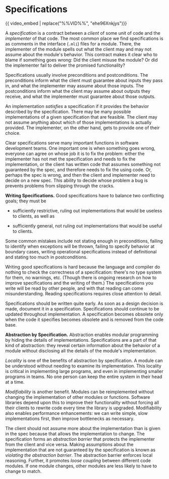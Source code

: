 # Specifications

{{ video_embed | replace("%%VID%%", "ehe96Xnkjys")}}

A *specification* is a contract between a *client* of some unit of code and the
*implementer* of that code. The most common place we find specifications is as
comments in the interface (`.mli`) files for a module. There, the implementer of
the module spells out what the client may and may not assume about the module's
behavior. This contract makes it clear who to blame if something goes wrong: Did
the client misuse the module? Or did the implementer fail to deliver the
promised functionality?

Specifications usually involve preconditions and postconditions. The
preconditions inform what the client must guarantee about inputs they pass in,
and what the implementer may assume about those inputs. The postconditions
inform what the client may assume about outputs they receive, and what the
implementer must guarantee about those outputs.

An implementation *satisfies* a specification if it provides the behavior
described by the specification. There may be many possible implementations of a
given specification that are feasible. The client may not assume anything about
which of those implementations is actually provided. The implementer, on the
other hand, gets to provide one of their choice.

Clear specifications serve many important functions in software development
teams. One important one is when something goes wrong, everyone can agree on
whose job it is to fix the problem: either the implementer has not met the
specification and needs to fix the implementation, or the client has written
code that assumes something not guaranteed by the spec, and therefore needs to
fix the using code. Or, perhaps the spec is wrong, and then the client and
implementer need to decide on a new spec. This ability to decide whose problem a
bug is prevents problems from slipping through the cracks.

**Writing Specifications.** Good specifications have to balance two conflicting
goals; they must be

* sufficiently restrictive, ruling out implementations that would be useless
  to clients, as well as

* sufficiently general, not ruling out implementations that would be useful
  to clients.

Some common mistakes include not stating enough in preconditions, failing to
identify when exceptions will be thrown, failing to specify behavior at boundary
cases, writing operational specifications instead of definitional and stating
too much in postconditions.

Writing good specifications is hard because the language and compiler do nothing
to check the correctness of a specification: there's no type system for them, no
warnings, etc. (Though there is ongoing research on how to improve
specifications and the writing of them.) The specifications you write will be
read by other people, and with that reading can come misunderstanding. Reading
specifications requires close attention to detail.

Specifications should be written quite early. As soon as a design decision is
made, document it in a specification. Specifications should continue to be
updated throughout implementation. A specification becomes obsolete only when
the code it specifies becomes obsolete and is removed from the code base.

**Abstraction by Specification.** Abstraction enables modular programming by
hiding the details of implementations. Specifications are a part of that kind of
abstraction: they reveal certain information about the behavior of a module
without disclosing all the details of the module's implementation.

*Locality* is one of the benefits of abstraction by specification. A module can
be understood without needing to examine its implementation. This locality is
critical in implementing large programs, and even in implementing smaller
programs in teams. No one person can keep the entire system in their head at a
time.

*Modifiability* is another benefit. Modules can be reimplemented without
changing the implementation of other modules or functions. Software libraries
depend upon this to improve their functionality without forcing all their
clients to rewrite code every time the library is upgraded. Modifiability also
enables performance enhancements: we can write simple, slow implementations
first, then improve bottlenecks as necessary.

The client should not assume more about the implementation than is given in the
spec because that allows the implementation to change. The specification forms
an *abstraction barrier* that protects the implementer from the client and vice
versa. Making assumptions about the implementation that are not guaranteed by
the specification is known as *violating the abstraction barrier*. The
abstraction barrier enforces local reasoning. Further, it promotes *loose
coupling* between different code modules. If one module changes, other modules
are less likely to have to change to match.
